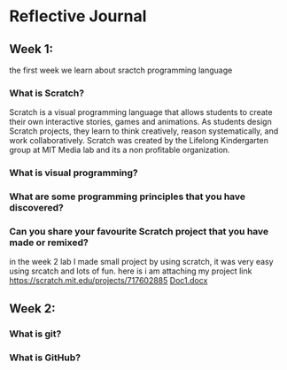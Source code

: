 # Reflective Journal

## Week 1: 
the first week we learn about sractch programming language 

### What is Scratch?
Scratch is a visual programming language that allows students to create their own interactive stories,
games and animations. As students design Scratch projects, they learn to think creatively, reason
systematically, and work collaboratively. Scratch was created by the Lifelong Kindergarten group at MIT
Media lab and its a non profitable organization.

### What is visual programming?

### What are some programming principles that you have discovered?

### Can you share your favourite Scratch project that you have made or remixed?
in the week 2 lab I made small project by using scratch, it was very easy using srcatch and lots of fun. here is i am attaching my project link https://scratch.mit.edu/projects/717602885
[Doc1.docx](https://github.com/vamshidharreddyadla/week2ResearchRepoDemo/files/9465090/Doc1.docx)

## Week 2:

### What is git?

### What is GitHub?
